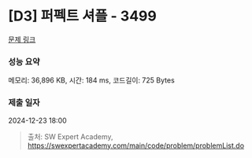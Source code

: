 # [D3] 퍼펙트 셔플 - 3499 

[문제 링크](https://swexpertacademy.com/main/code/problem/problemDetail.do?contestProbId=AWGsRbk6AQIDFAVW) 

### 성능 요약

메모리: 36,896 KB, 시간: 184 ms, 코드길이: 725 Bytes

### 제출 일자

2024-12-23 18:00



> 출처: SW Expert Academy, https://swexpertacademy.com/main/code/problem/problemList.do
